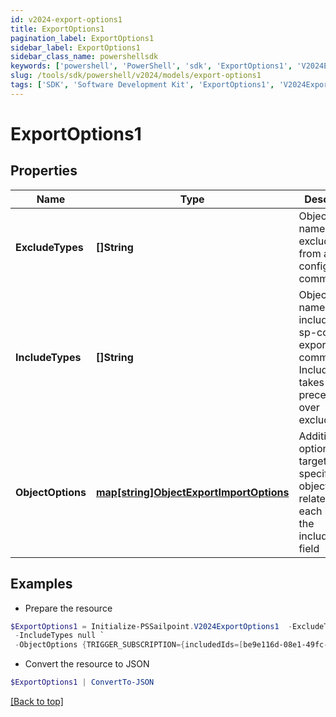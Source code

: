 ```yaml
---
id: v2024-export-options1
title: ExportOptions1
pagination_label: ExportOptions1
sidebar_label: ExportOptions1
sidebar_class_name: powershellsdk
keywords: ['powershell', 'PowerShell', 'sdk', 'ExportOptions1', 'V2024ExportOptions1'] 
slug: /tools/sdk/powershell/v2024/models/export-options1
tags: ['SDK', 'Software Development Kit', 'ExportOptions1', 'V2024ExportOptions1']
---
```



# ExportOptions1

## Properties

Name | Type | Description | Notes
------------ | ------------- | ------------- | -------------
**ExcludeTypes** | **[]String** | Object type names to be excluded from an sp-config export command. | [optional] 
**IncludeTypes** | **[]String** | Object type names to be included in an sp-config export command. IncludeTypes takes precedence over excludeTypes. | [optional] 
**ObjectOptions** | [**map[string]ObjectExportImportOptions**](object-export-import-options) | Additional options targeting specific objects related to each item in the includeTypes field | [optional] 

## Examples

- Prepare the resource
```powershell
$ExportOptions1 = Initialize-PSSailpoint.V2024ExportOptions1  -ExcludeTypes null `
 -IncludeTypes null `
 -ObjectOptions {TRIGGER_SUBSCRIPTION={includedIds=[be9e116d-08e1-49fc-ab7f-fa585e96c9e4], includedNames=[Test 2]}}
```

- Convert the resource to JSON
```powershell
$ExportOptions1 | ConvertTo-JSON
```


[[Back to top]](#) 

